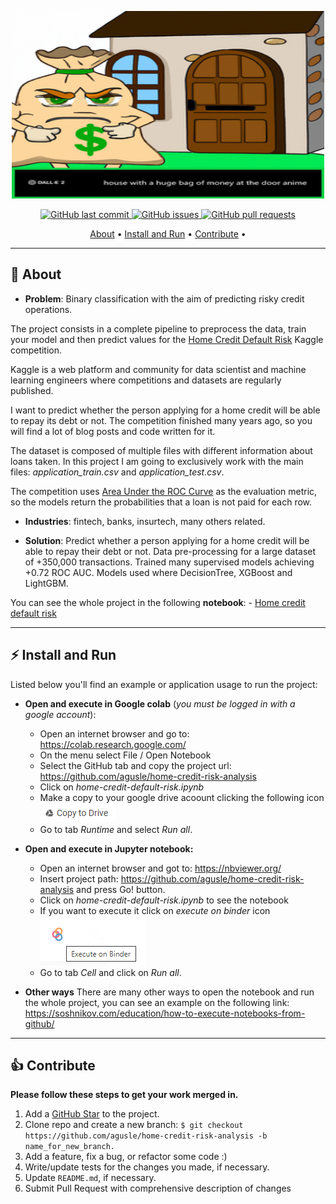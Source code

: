 <p align="center" width="100%">
    <img src="https://github.com/agusle/home-credit-risk-analysis/blob/main/img/project-logo.png" width = 500 height = 300>
</p>

<p align="center">
    <a href="https://github.com/agusle/home-credit-risk-analysis/commits/main">
    <img src="https://img.shields.io/github/last-commit/agusle/home-credit-risk-analysis?logo=Github"
         alt="GitHub last commit">
    <a href="https://github.com/agusle/home-credit-risk-analysis/issues">
    <img src="https://img.shields.io/github/issues-raw/agusle/home-credit-risk-analysis?logo=Github"
         alt="GitHub issues">
    <a href="https://github.com/agusle/home-credit-risk-analysis/pulls">
    <img src="https://img.shields.io/github/issues-pr-raw/agusle/home-credit-risk-analysis?logo=Github"
         alt="GitHub pull requests">
</p>

<p align="center">
  <a href="#-about">About</a> •
  <a href="#%EF%B8%8F-install-and-run">Install and Run</a> •
  <a href="#-contribute">Contribute</a> •
</p>

------------------

## 📖 About
- **Problem**: Binary classification with the aim of predicting risky credit operations.

The project consists in a complete pipeline to preprocess the data, train your model and then predict values for the [Home Credit Default Risk](https://www.kaggle.com/competitions/home-credit-default-risk/) Kaggle competition.

Kaggle is a web platform and community for data scientist and machine learning engineers where competitions and datasets are regularly published.

I want to predict whether the person applying for a home credit will be able to repay its debt or not. The competition finished many years ago, so you will find a lot of blog posts and code written for it.

The dataset is composed of multiple files with different information about loans taken. In this project I am going to exclusively work with the main files: *application_train.csv* and *application_test.csv*.

The competition uses [Area Under the ROC Curve](https://developers.google.com/machine-learning/crash-course/classification/roc-and-auc?hl=es_419) as the evaluation metric, so the models return the probabilities that a loan is not paid for each row.

- **Industries**: fintech, banks, insurtech, many others related. 

- **Solution**:
Predict whether a person applying for a home credit will be able to repay their debt or not. Data pre-processing for a large dataset of +350,000 transactions. Trained many supervised models achieving +0.72 ROC AUC. Models used where DecisionTree, XGBoost and LightGBM.

You can see the whole project in the following **notebook**: 
    - [Home credit default risk](https://github.com/agusle/home-credit-risk-analysis/blob/main/home-credit-default-risk.ipynb)

------------------

## ⚡️ Install and Run 

Listed below you'll find an example or application usage to run the project:

- **Open and execute in Google colab** (*you must be logged in with a google account*):
    - Open an internet browser and go to: https://colab.research.google.com/
    - On the menu select File / Open Notebook
    - Select the GitHub tab and copy the project url: https://github.com/agusle/home-credit-risk-analysis
    - Click on *home-credit-default-risk.ipynb*
    - Make a copy to your google drive acoount clicking the following icon ![copy-to-drive](https://github.com/agusle/home-credit-risk-analysis/blob/main/img/copy-to-drive.PNG)
    - Go to tab *Runtime* and select *Run all*.

 
- **Open and execute in Jupyter notebook:**
    - Open an internet browser and got to: https://nbviewer.org/
    - Insert project path: https://github.com/agusle/home-credit-risk-analysis and press Go! button.
    - Click on *home-credit-default-risk.ipynb* to see the notebook
    - If you want to execute it click on *execute on binder* icon ![binder](https://github.com/agusle/home-credit-risk-analysis/blob/main/img/binder.png)
    - Go to tab *Cell* and click on *Run all*.


- **Other ways** 
There are many other ways to open the notebook and run the whole project, you can see an example on the following link: https://soshnikov.com/education/how-to-execute-notebooks-from-github/

------------------

## 👍 Contribute
**Please follow these steps to get your work merged in.**

1. Add a [GitHub Star](https://github.com/agusle/home-credit-risk-analysis) to the project.
2. Clone repo and create a new branch: `$ git checkout https://github.com/agusle/home-credit-risk-analysis -b name_for_new_branch.`
3. Add a feature, fix a bug, or refactor some code :)
4. Write/update tests for the changes you made, if necessary.
5. Update `README.md`, if necessary.
4. Submit Pull Request with comprehensive description of changes
